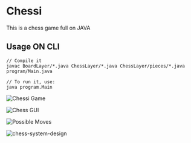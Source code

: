 # Chessi
This is a chess game full on JAVA

## Usage ON CLI
```
// Compile it
javac BoardLayer/*.java ChessLayer/*.java ChessLayer/pieces/*.java program/Main.java

// To run it, use:
java program.Main
```
![Chessi Game](https://github.com/user-attachments/assets/89d5363b-a92d-43f6-93c2-ed135d24d882)

![Chess GUI ](https://github.com/user-attachments/assets/2b3c3f5e-6382-4068-b842-e9aa53d8a607)



![Possible Moves](https://github.com/user-attachments/assets/901e35b0-e285-40fe-9fcf-d9632120169c)

![chess-system-design](https://github.com/user-attachments/assets/1a0c9e10-227f-4493-9994-12a92a6ec781)
